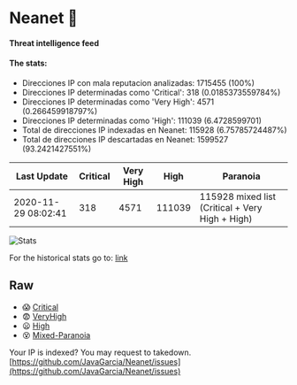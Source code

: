 # Neanet :hocho:
#### Threat intelligence feed
#### The stats:

- Direcciones IP con mala reputacion analizadas: 1715455 (100%)
- Direcciones IP determinadas como 'Critical':  318 (0.0185373559784%)
- Direcciones IP determinadas como 'Very High':  4571 (0.266459918797%)
- Direcciones IP determinadas como 'High':  111039 (6.4728599701)
- Total de direcciones IP indexadas en Neanet:  115928 (6.75785724487%)
- Total de direcciones IP descartadas en Neanet:  1599527 (93.2421427551%)

| Last Update | Critical | Very High | High | Paranoia |
| --- | --- | --- | --- | --- |
| 2020-11-29 08:02:41 | 318 | 4571 | 111039 | 115928 mixed list (Critical + Very High + High)|

![Stats](https://docs.google.com/spreadsheets/d/e/2PACX-1vSnaNMIXVabIpDJjufMlzH7poXnshF3mgd8Is1g9ytUEzVsP5my4Trn8f-xkoLLQ38xpL3HtmUexLo6/pubchart?oid=501124687&format=image)

For the historical stats go to: [link](/stats.csv)
## Raw
- :scream: [Critical](https://raw.githubusercontent.com/JavaGarcia/Neanet/master/blacklists/neanet_critical.txt)
- :fearful: [VeryHigh](https://raw.githubusercontent.com/JavaGarcia/Neanet/master/blacklists/neanet_veryHigh.txtt)
- :frowning: [High](https://raw.githubusercontent.com/JavaGarcia/Neanet/master/blacklists/neanet_high.txt)
- :dizzy_face: [Mixed-Paranoia](https://raw.githubusercontent.com/JavaGarcia/Neanet/master/blacklists/neanet_all.txt)


Your IP is indexed? You may request to takedown. [https://github.com/JavaGarcia/Neanet/issues](https://github.com/JavaGarcia/Neanet/issues)























































































































































































































































































































































































































































































































































































































































































































































































































































































































































































































































































































































































































































































































































































































































































































































































































































































































































































































































































































































































































































































































































































































































































































































































































































































































































































